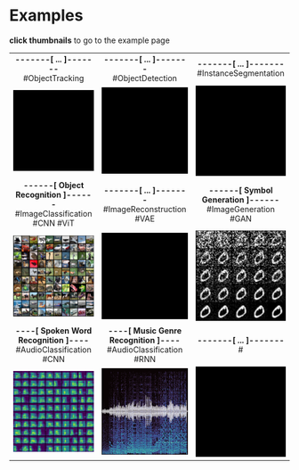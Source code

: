 # Examples



**click thumbnails** to go to the example page

| | | |
|:---:|:---:|:---:|
| **-------[ ... ]-------**</br>#ObjectTracking | **-------[ ... ]-------**</br>#ObjectDetection | **-------[ ... ]-------**</br>#InstanceSegmentation |
| <img src="blacksquare.jpeg" width=200px> | <img src="blacksquare.jpeg" width=200px>  | <img src="blacksquare.jpeg" width=200px> |
| **------[ Object Recognition ]------**</br>#ImageClassification #CNN #ViT | **-------[ ... ]-------**</br>#ImageReconstruction #VAE | **------[ Symbol Generation ]------**</br>#ImageGeneration #GAN |
| [<img src="image_classification/media/cifar10_grid.png" width=200px>](image_classification/README.md) | <img src="blacksquare.jpeg" width=200px> | [<img src="image_generation/media/digit_generation.png" width=200px>](image_generation/README.md)  |
| **----[ Spoken Word Recognition ]----**</br>#AudioClassification #CNN | **----[ Music Genre Recognition ]----**</br>#AudioClassification #RNN  | **-------[ ... ]-------**</br># |
| [<img src="audio_classification_cnn/media/thumbnail_spectrogram_grid10.png" width=200px>](audio_classification_cnn/README.md) | [<img src="audio_classification_cnn/media/thumbnail_spectrowave.png" width=200px>](audio_classification_rnn/README.md)  | <img src="blacksquare.jpeg" width=200px> |

